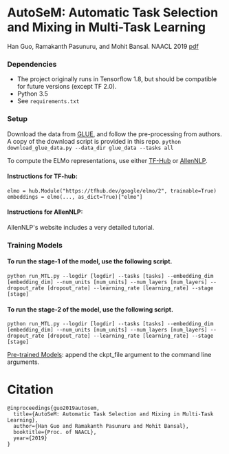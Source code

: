 # AutoSeM: Automatic Task Selection and Mixing in Multi-Task Learning
Han Guo, Ramakanth Pasunuru, and Mohit Bansal. NAACL 2019 [pdf](https://arxiv.org/abs/1904.04153)

### Dependencies
* The project originally runs in Tensorflow 1.8, but should be compatible for future versions (except TF 2.0).
* Python 3.5
* See `requirements.txt`

### Setup
Download the data from [GLUE](https://github.com/nyu-mll/GLUE-baselines), and follow the pre-processing from authors. A copy of the download script is provided in this repo.
`python download_glue_data.py --data_dir glue_data --tasks all `

To compute the ELMo representations, use either [TF-Hub](https://www.tensorflow.org/hub/) or [AllenNLP](https://allennlp.org).

#### Instructions for TF-hub:
`elmo = hub.Module("https://tfhub.dev/google/elmo/2", trainable=True)
embeddings = elmo(..., as_dict=True)["elmo"]`

#### Instructions for AllenNLP:
AllenNLP's website includes a very detailed tutorial.

### Training Models
#### To run the stage-1 of the model, use the following script.

`python run_MTL.py --logdir [logdir] --tasks [tasks] --embedding_dim [embedding_dim] --num_units [num_units] --num_layers [num_layers] --dropout_rate [dropout_rate] --learning_rate [learning_rate] --stage [stage]`

#### To run the stage-2 of the model, use the following script.

`python run_MTL.py --logdir [logdir] --tasks [tasks] --embedding_dim [embedding_dim] --num_units [num_units] --num_layers [num_layers] --dropout_rate [dropout_rate] --learning_rate [learning_rate] --stage [stage]`


[Pre-trained Models](https://drive.google.com/open?id=16FPZuL9tvo_qm8GAnUZSMT3Xr3qfumnn): append the ckpt_file argument to the command line arguments.

# Citation
```
@inproceedings{guo2019autosem,
  title={AutoSeM: Automatic Task Selection and Mixing in Multi-Task Learning},
  author={Han Guo and Ramakanth Pasunuru and Mohit Bansal},
  booktitle={Proc. of NAACL},
  year={2019}
}
```

